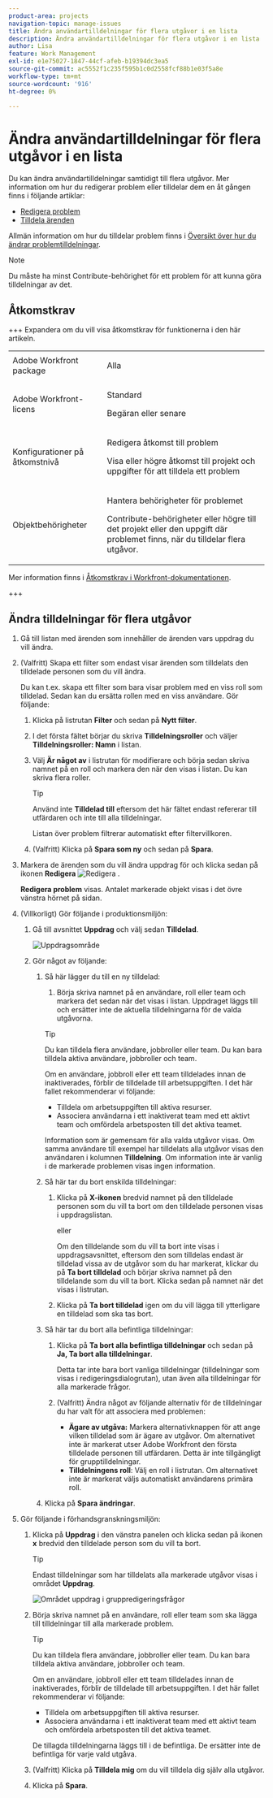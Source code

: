 ```yaml
---
product-area: projects
navigation-topic: manage-issues
title: Ändra användartilldelningar för flera utgåvor i en lista
description: Ändra användartilldelningar för flera utgåvor i en lista
author: Lisa
feature: Work Management
exl-id: e1e75027-1847-44cf-afeb-b19394dc3ea5
source-git-commit: ac5552f1c235f595b1c0d2558fcf88b1e03f5a8e
workflow-type: tm+mt
source-wordcount: '916'
ht-degree: 0%

---
```


# Ändra användartilldelningar för flera utgåvor i en lista

<!--Audited: 07/2024-->
<!--
<p data-mc-conditions="QuicksilverOrClassic.Draft mode">(NOTE: similar article exists for tasks)</p>
-->

Du kan ändra användartilldelningar samtidigt till flera utgåvor. Mer information om hur du redigerar problem eller tilldelar dem en åt gången finns i följande artiklar:

* [Redigera problem](../../../manage-work/issues/manage-issues/edit-issues.md)
* [Tilldela ärenden](../../../manage-work/issues/manage-issues/assign-issues.md)

Allmän information om hur du tilldelar problem finns i [Översikt över hur du ändrar problemtilldelningar](../../../manage-work/issues/manage-issues/modify-issue-assignments-overview.md).

>[!NOTE]
>
>Du måste ha minst Contribute-behörighet för ett problem för att kunna göra tilldelningar av det.

## Åtkomstkrav

+++ Expandera om du vill visa åtkomstkrav för funktionerna i den här artikeln. 

<table style="table-layout:auto"> 
 <col> 
 <col> 
 <tbody> 
  <tr> 
   <td>Adobe Workfront package</td> 
   <td> <p>Alla</p> </td> 
  </tr> 
  <tr> 
   <td>Adobe Workfront-licens</td> 
   <td> <p>Standard</p>
   <p>Begäran eller senare</p> </td> 
  </tr> 
  <tr> 
   <td>Konfigurationer på åtkomstnivå</td> 
   <td> <p>Redigera åtkomst till problem</p> <p>Visa eller högre åtkomst till projekt och uppgifter för att tilldela ett problem</p> </td> 
  </tr> 
  <tr> 
   <td>Objektbehörigheter</td> 
   <td> <p>Hantera behörigheter för problemet</p> <p>Contribute-behörigheter eller högre till det projekt eller den uppgift där problemet finns, när du tilldelar flera utgåvor.</p>  </td> 
  </tr> 
 </tbody> 
</table>

Mer information finns i [Åtkomstkrav i Workfront-dokumentationen](/help/quicksilver/administration-and-setup/add-users/access-levels-and-object-permissions/access-level-requirements-in-documentation.md).

+++

<!--
<div data-mc-conditions="QuicksilverOrClassic.Draft mode">
<h2>When to modify user assignments on issues</h2>
<p>(NOTE:  drafted and moved to the overview article: Modify issue assignments overview)</p>
<p>You might want to modify the user assignments for multiple issues for a variety of  reasons, including the following:</p>
<ul>
<li>Users join or leave  your team</li>
<li>A user takes a vacation that extends beyond the issue  due dates</li>
<li>A specific role or user is set as the assignee for multiple issues and you want to quickly modify all items to be assigned to a different user or role</li>
</ul>
</div>
-->

## Ändra tilldelningar för flera utgåvor

1. Gå till listan med ärenden som innehåller de ärenden vars uppdrag du vill ändra.
1. (Valfritt) Skapa ett filter som endast visar ärenden som tilldelats den tilldelade personen som du vill ändra.

   Du kan t.ex. skapa ett filter som bara visar problem med en viss roll som tilldelad.  Sedan kan du ersätta rollen med en viss användare. Gör följande:

   1. Klicka på listrutan **Filter** och sedan på **Nytt filter**.

   1. I det första fältet börjar du skriva **Tilldelningsroller** och väljer **Tilldelningsroller: Namn** i listan.
   1. Välj **Är något av** i listrutan för modifierare och börja sedan skriva namnet på en roll och markera den när den visas i listan. Du kan skriva flera roller.

      >[!TIP]
      >
      >Använd inte **Tilldelad till** eftersom det här fältet endast refererar till utfärdaren och inte till alla tilldelningar.

      Listan över problem filtrerar automatiskt efter filtervillkoren.
   1. (Valfritt) Klicka på **Spara som ny** och sedan på **Spara**.

1. Markera de ärenden som du vill ändra uppdrag för och klicka sedan på ikonen **Redigera** ![Redigera ](assets/qs-edit-icon.png) .

   **Redigera problem** visas. Antalet markerade objekt visas i det övre vänstra hörnet på sidan.

1. (Villkorligt) Gör följande i produktionsmiljön:

   1. Gå till avsnittet **Uppdrag** och välj sedan **Tilldelad**.

      ![Uppdragsområde](assets/classic-assignmens-area-on-edit-box-350x119.png)

   1. Gör något av följande:

      1. Så här lägger du till en ny tilldelad:

         1. Börja skriva namnet på en användare, roll eller team och markera det sedan när det visas i listan. Uppdraget läggs till och ersätter inte de aktuella tilldelningarna för de valda utgåvorna.

         >[!TIP]
         >
         >Du kan tilldela flera användare, jobbroller eller team. Du kan bara tilldela aktiva användare, jobbroller och team.
         >
         >Om en användare, jobbroll eller ett team tilldelades innan de inaktiverades, förblir de tilldelade till arbetsuppgiften. I det här fallet rekommenderar vi följande:
         >
         >* Tilldela om arbetsuppgiften till aktiva resurser.
         >* Associera användarna i ett inaktiverat team med ett aktivt team och omfördela arbetsposten till det aktiva teamet.

         Information som är gemensam för alla valda utgåvor visas. Om samma användare till exempel har tilldelats alla utgåvor visas den användaren i kolumnen **Tilldelning**. Om information inte är vanlig i de markerade problemen visas ingen information.

      1. Så här tar du bort enskilda tilldelningar:

         1. Klicka på **X-ikonen** bredvid namnet på den tilldelade personen som du vill ta bort om den tilldelade personen visas i uppdragslistan.

            eller

            Om den tilldelande som du vill ta bort inte visas i uppdragsavsnittet, eftersom den som tilldelas endast är tilldelad vissa av de utgåvor som du har markerat, klickar du på **Ta bort tilldelad** och börjar skriva namnet på den tilldelande som du vill ta bort. Klicka sedan på namnet när det visas i listrutan.

         1. Klicka på **Ta bort tilldelad** igen om du vill lägga till ytterligare en tilldelad som ska tas bort.

      1. Så här tar du bort alla befintliga tilldelningar:

         1. Klicka på **Ta bort alla befintliga tilldelningar** och sedan på **Ja, Ta bort alla tilldelningar**.

            Detta tar inte bara bort vanliga tilldelningar (tilldelningar som visas i redigeringsdialogrutan), utan även alla tilldelningar för alla markerade frågor.

         1. (Valfritt) Ändra något av följande alternativ för de tilldelningar du har valt för att associera med problemen:

            * **Ägare av utgåva:** Markera alternativknappen för att ange vilken tilldelad som är ägare av utgåvor. Om alternativet inte är markerat utser Adobe Workfront den första tilldelade personen till utfärdaren. Detta är inte tillgängligt för grupptilldelningar.
            * **Tilldelningens roll**: Välj en roll i listrutan. Om alternativet inte är markerat väljs automatiskt användarens primära roll.

      1. Klicka på **Spara ändringar**.

1. <span class="preview">Gör följande i förhandsgranskningsmiljön:</span>

   1. <span class="preview">Klicka på **Uppdrag** i den vänstra panelen och klicka sedan på ikonen **x** bredvid den tilldelade person som du vill ta bort. </span>

      >[!TIP]
      >
      ><span class="preview">Endast tilldelningar som har tilldelats alla markerade utgåvor visas i området **Uppdrag**. </span>

      ![Området uppdrag i gruppredigeringsfrågor](assets/assignments-area-on-bulk-edit-issues.png)

   1. <span class="preview">Börja skriva namnet på en användare, roll eller team som ska lägga till tilldelningar till alla markerade problem. </span>

      >[!TIP]
      >
      >Du kan tilldela flera användare, jobbroller eller team. Du kan bara tilldela aktiva användare, jobbroller och team.
      >
      >Om en användare, jobbroll eller ett team tilldelades innan de inaktiverades, förblir de tilldelade till arbetsuppgiften. I det här fallet rekommenderar vi följande:
      >
      >* Tilldela om arbetsuppgiften till aktiva resurser.
      >* Associera användarna i ett inaktiverat team med ett aktivt team och omfördela arbetsposten till det aktiva teamet.

      <span class="preview">De tillagda tilldelningarna läggs till i de befintliga. De ersätter inte de befintliga för varje vald utgåva. </span>
   1. <span class="preview">(Valfritt) Klicka på **Tilldela mig** om du vill tilldela dig själv alla utgåvor.</span>
   1. <span class="preview">Klicka på **Spara**. </span>




